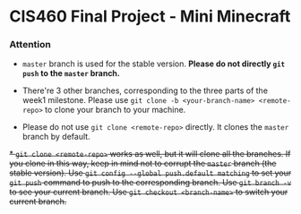 # CIS460 Final Project - Mini Minecraft #


### Attention

* `master` branch is used for the stable version. **Please do not directly `git push` to the `master` branch.**

* There're 3 other branches, corresponding to the three parts of the week1 milestone. Please use `git clone -b <your-branch-name> <remote-repo>` to clone your branch to your machine.

* Please do not use `git clone <remote-repo>` directly. It clones the `master` branch by default.



~~* `git clone <remote-repo>` works as well, but it will clone all the branches. If you clone in this way, keep in mind not to corrupt the `master` branch (the stable version). Use `git config --global push.default matching` to set your `git push` command to push to the corresponding branch. Use `git branch -v` to see your current branch. Use `git checkout <branch-name>` to switch your current branch.~~